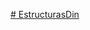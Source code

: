 [# EstructurasDin](https://drive.google.com/drive/folders/1rxFg23y83T-wGtDxjRB19UlHnPWUediW?usp=share_link)
